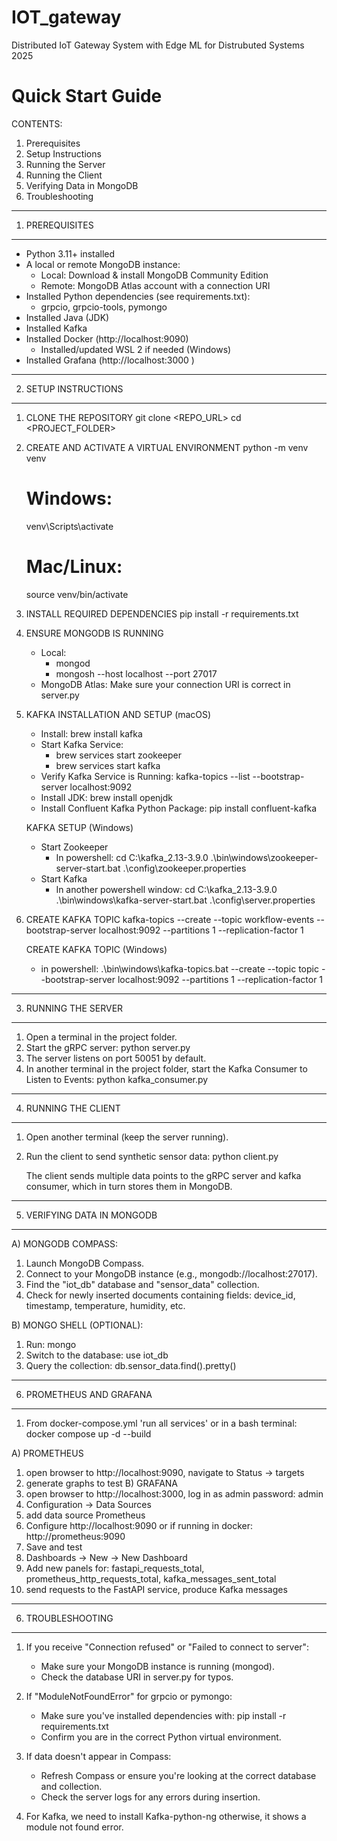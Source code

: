# IOT_gateway
Distributed IoT Gateway System with Edge ML for Distrubuted Systems 2025

 Quick Start Guide
=====================================


CONTENTS:
1. Prerequisites
2. Setup Instructions
3. Running the Server
4. Running the Client
5. Verifying Data in MongoDB
6. Troubleshooting

-----------------------------------------------------
1) PREREQUISITES
-----------------------------------------------------
- Python 3.11+ installed
- A local or remote MongoDB instance:
  - Local: Download & install MongoDB Community Edition
  - Remote: MongoDB Atlas account with a connection URI
- Installed Python dependencies (see requirements.txt):
  - grpcio, grpcio-tools, pymongo
- Installed Java (JDK)
- Installed Kafka
- Installed Docker (http://localhost:9090)
   - Installed/updated WSL 2 if needed (Windows)
- Installed Grafana (http://localhost:3000 )

-----------------------------------------------------
2) SETUP INSTRUCTIONS
-----------------------------------------------------
1. CLONE THE REPOSITORY
   git clone <REPO_URL>
   cd <PROJECT_FOLDER>

2. CREATE AND ACTIVATE A VIRTUAL ENVIRONMENT 
   python -m venv venv
   # Windows:
   venv\Scripts\activate
   # Mac/Linux:
   source venv/bin/activate

3. INSTALL REQUIRED DEPENDENCIES
   pip install -r requirements.txt

4. ENSURE MONGODB IS RUNNING
   - Local:
       - mongod
       - mongosh --host localhost --port 27017
   - MongoDB Atlas:
       Make sure your connection URI is correct in server.py

5. KAFKA INSTALLATION AND SETUP (macOS)
   - Install:
       brew install kafka
   - Start Kafka Service:
       - brew services start zookeeper
       - brew services start kafka
   - Verify Kafka Service is Running:
       kafka-topics --list --bootstrap-server localhost:9092
   - Install JDK:
       brew install openjdk
   - Install Confluent Kafka Python Package:
       pip install confluent-kafka

    KAFKA SETUP (Windows)
   - Start Zookeeper
      - In powershell: 
      cd C:\kafka_2.13-3.9.0
      .\bin\windows\zookeeper-server-start.bat .\config\zookeeper.properties
   - Start Kafka
      - In another powershell window:
      cd C:\kafka_2.13-3.9.0
      .\bin\windows\kafka-server-start.bat .\config\server.properties
   


6. CREATE KAFKA TOPIC
   kafka-topics --create --topic workflow-events --bootstrap-server localhost:9092 --partitions 1 --replication-factor 1

   CREATE KAFKA TOPIC (Windows)
   - in powershell:
   .\bin\windows\kafka-topics.bat --create --topic topic --bootstrap-server localhost:9092 --partitions 1 --replication-factor 1

-----------------------------------------------------
3) RUNNING THE SERVER
-----------------------------------------------------
1. Open a terminal in the project folder.
2. Start the gRPC server:
   python server.py
3. The server listens on port 50051 by default.
4. In another terminal in the project folder, start the Kafka Consumer to Listen to Events:
   python kafka_consumer.py

-----------------------------------------------------
4) RUNNING THE CLIENT
-----------------------------------------------------
1. Open another terminal (keep the server running).
2. Run the client to send synthetic sensor data:
   python client.py

   The client sends multiple data points to the gRPC server and kafka consumer,
   which in turn stores them in MongoDB.

-----------------------------------------------------
5) VERIFYING DATA IN MONGODB
-----------------------------------------------------
A) MONGODB COMPASS:
   1. Launch MongoDB Compass.
   2. Connect to your MongoDB instance (e.g., mongodb://localhost:27017).
   3. Find the "iot_db" database and "sensor_data" collection.
   4. Check for newly inserted documents containing fields:
      device_id, timestamp, temperature, humidity, etc.

B) MONGO SHELL (OPTIONAL):
   1. Run: mongo
   2. Switch to the database: 
        use iot_db
   3. Query the collection:
        db.sensor_data.find().pretty()

-----------------------------------------------------
6) PROMETHEUS AND GRAFANA
-----------------------------------------------------
1. From docker-compose.yml 'run all services' or in a bash terminal: docker compose up -d --build

A) PROMETHEUS
   1. open browser to http://localhost:9090, navigate to Status -> targets 
   2. generate graphs to test
B) GRAFANA
   1. open browser to http://localhost:3000, log in as admin password: admin
   2. Configuration → Data Sources
   3. add data source Prometheus
   4. Configure http://localhost:9090 or if running in docker: http://prometheus:9090
   5. Save and test
   6. Dashboards → New → New Dashboard
   7. Add new panels for: fastapi_requests_total, prometheus_http_requests_total, kafka_messages_sent_total
   8. send requests to the FastAPI service, produce Kafka messages


-----------------------------------------------------
6) TROUBLESHOOTING
-----------------------------------------------------
1. If you receive "Connection refused" or "Failed to connect to server":
   - Make sure your MongoDB instance is running (mongod).
   - Check the database URI in server.py for typos.

2. If "ModuleNotFoundError" for grpcio or pymongo:
   - Make sure you've installed dependencies with: pip install -r requirements.txt
   - Confirm you are in the correct Python virtual environment.

3. If data doesn't appear in Compass:
   - Refresh Compass or ensure you're looking at the correct database and collection.
   - Check the server logs for any errors during insertion.

4. For Kafka, we need to install Kafka-python-ng otherwise, it shows a module not found error.


